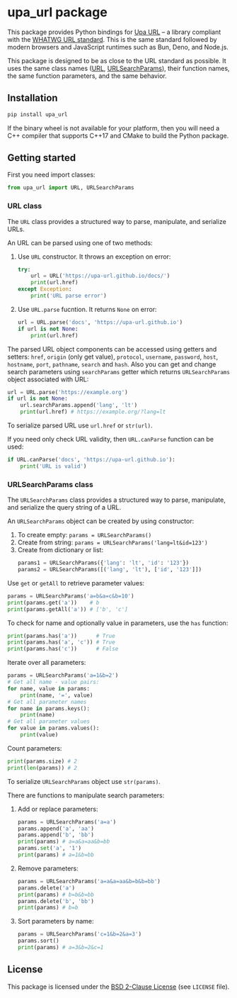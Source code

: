 # upa_url package

This package provides Python bindings for [Upa URL](https://github.com/upa-url/upa) – a library compliant with the [WHATWG URL standard](https://url.spec.whatwg.org/). This is the same standard followed by modern browsers and JavaScript runtimes such as Bun, Deno, and Node.js.

This package is designed to be as close to the URL standard as possible. It uses the same class names ([URL](https://url.spec.whatwg.org/#url-class), [URLSearchParams](https://url.spec.whatwg.org/#interface-urlsearchparams)), their function names, the same function parameters, and the same behavior.

## Installation

```sh
pip install upa_url
```

If the binary wheel is not available for your platform, then you will need a C++ compiler that supports C++17 and CMake to build the Python package.

## Getting started

First you need import classes:
```python
from upa_url import URL, URLSearchParams
```

### URL class

The `URL` class provides a structured way to parse, manipulate, and serialize URLs.

An URL can be parsed using one of two methods:
1. Use `URL` constructor. It throws an exception on error:
   ```python
   try:
       url = URL('https://upa-url.github.io/docs/')
       print(url.href)
   except Exception:
       print('URL parse error')
   ```
2. Use `URL.parse` fucntion. It returns `None` on error:
   ```python
   url = URL.parse('docs', 'https://upa-url.github.io')
   if url is not None:
       print(url.href)
   ```
The parsed URL object components can be accessed using getters and setters: `href`, `origin` (only get value), `protocol`, `username`, `password`, `host`, `hostname`, `port`, `pathname`, `search` and `hash`. Also you can get and change search parameters using `searchParams` getter which returns `URLSearchParams` object associated with URL:
```python
url = URL.parse('https://example.org')
if url is not None:
    url.searchParams.append('lang', 'lt')
    print(url.href) # https://example.org/?lang=lt
```

To serialize parsed URL use `url.href` or `str(url)`.

If you need only check URL validity, then `URL.canParse` function can be used:
```python
if URL.canParse('docs', 'https://upa-url.github.io'):
    print('URL is valid')
```

### URLSearchParams class

The `URLSearchParams` class provides a structured way to parse, manipulate, and serialize the query string of a URL.

An `URLSearchParams` object can be created by using constructor:
1. To create empty: `params = URLSearchParams()`
2. Create from string: `params = URLSearchParams('lang=lt&id=123')`
3. Create from dictionary or list:
   ```python
   params1 = URLSearchParams({'lang': 'lt', 'id': '123'})
   params2 = URLSearchParams([('lang', 'lt'), ['id', '123']])
   ```

Use `get` or `getAll` to retrieve parameter values:
```python
params = URLSearchParams('a=b&a=c&b=10')
print(params.get('a'))    # b
print(params.getAll('a')) # ['b', 'c']
```

To check for name and optionally value in parameters, use the `has` function:
```python
print(params.has('a'))      # True
print(params.has('a', 'c')) # True
print(params.has('c'))      # False
```

Iterate over all parameters:
```python
params = URLSearchParams('a=1&b=2')
# Get all name - value pairs:
for name, value in params:
    print(name, '=', value)
# Get all parameter names
for name in params.keys():
    print(name)
# Get all parameter values
for value in params.values():
    print(value)
```

Count parameters:
```python
print(params.size) # 2
print(len(params)) # 2
```

To serialize `URLSearchParams` object use `str(params)`.

There are functions to manipulate search parameters:
1. Add or replace parameters:
   ```python
   params = URLSearchParams('a=a')
   params.append('a', 'aa')
   params.append('b', 'bb')
   print(params) # a=a&a=aa&b=bb
   params.set('a', '1')
   print(params) # a=1&b=bb
   ```
2. Remove parameters:
   ```python
   params = URLSearchParams('a=a&a=aa&b=b&b=bb')
   params.delete('a')
   print(params) # b=b&b=bb
   params.delete('b', 'bb')
   print(params) # b=b
   ```
3. Sort parameters by name:
   ```python
   params = URLSearchParams('c=1&b=2&a=3')
   params.sort()
   print(params) # a=3&b=2&c=1
   ```

## License

This package is licensed under the [BSD 2-Clause License](https://opensource.org/license/bsd-2-clause/) (see `LICENSE` file).
